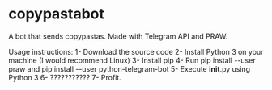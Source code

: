 # copypastabot
A bot that sends copypastas. Made with Telegram API and PRAW.

Usage instructions:
1- Download the source code
2- Install Python 3 on your machine (I would recommend Linux)
3- Install pip
4- Run pip install --user praw and pip install --user python-telegram-bot
5- Execute __init__.py using Python 3
6- ???????????
7- Profit.
